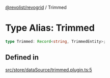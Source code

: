 [@revolist/revogrid](README.md) / Trimmed

# Type Alias: Trimmed

```ts
type Trimmed: Record<string, TrimmedEntity>;
```

## Defined in

[src/store/dataSource/trimmed.plugin.ts:5](https://github.com/revolist/revogrid/blob/39cfd614966a26ee6ce63b18984e6b24b2874cc5/src/store/dataSource/trimmed.plugin.ts#L5)
